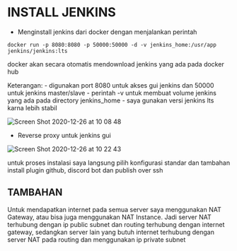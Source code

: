 # INSTALL JENKINS

- Menginstall jenkins dari docker dengan menjalankan perintah

```
docker run -p 8080:8080 -p 50000:50000 -d -v jenkins_home:/usr/app jenkins/jenkins:lts
```

docker akan secara otomatis mendownload jenkins yang ada pada docker hub

Keterangan: 
	- digunakan port 8080 untuk akses gui jenkins dan 50000 untuk jenkins master/slave
	- perintah -v untuk membuat volume jenkins yang ada pada directory jenkins_home
	- saya gunakan versi jenkins lts karna lebih stabil

![Screen Shot 2020-12-26 at 10 08 48](https://user-images.githubusercontent.com/45087061/105945189-61149880-6097-11eb-9957-f2b1703c9623.png)

- Reverse proxy untuk jenkins gui

![Screen Shot 2020-12-26 at 10 22 43](https://user-images.githubusercontent.com/45087061/105945217-725da500-6097-11eb-8ff2-28279f66d4b0.png)

untuk proses instalasi saya langsung pilih konfigurasi standar dan tambahan install plugin github, discord bot dan publish over ssh


## TAMBAHAN

Untuk mendapatkan internet pada semua server saya menggunakan NAT Gateway, atau bisa juga menggunakan NAT Instance. Jadi server NAT terhubung dengan ip public subnet dan routing terhubung dengan internet gateway, sedangkan server lain yang butuh internet terhubung dengan server NAT pada routing dan menggunakan ip private subnet